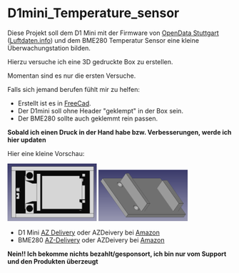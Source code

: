 # D1mini_Temperature_sensor

Diese Projekt soll dem D1 Mini mit der Firmware von [OpenData Stuttgart](https://github.com/opendata-stuttgart/sensors-software) ([Luftdaten.info](https://luftdaten.info))
und dem BME280 Temperatur Sensor eine kleine Überwachungstation bilden.

Hierzu versuche ich eine 3D gedruckte Box zu erstellen.

Momentan sind es nur die ersten Versuche. 

Falls sich jemand berufen fühlt mir zu helfen:
- Erstellt ist es in [FreeCad](https://www.freecadweb.org).
- Der D1mini soll ohne Header "geklempt" in der Box sein.
- Der BME280 sollte auch geklemmt rein passen.

**Sobald ich einen Druck in der Hand habe bzw. Verbesserungen, werde ich hier updaten**


Hier eine kleine Vorschau:

<img alt="Die Box" src="https://raw.githubusercontent.com/gerald-b/D1mini_Temperature_sensor/master/D1mini_Temperature_box.png" width=200 />
<img alt="Der Deckel" src="https://raw.githubusercontent.com/gerald-b/D1mini_Temperature_sensor/master/D1mini_Temperature_box_Deckel.png" width=200 />


- D1 Mini [AZ Delivery](https://www.az-delivery.de/products/d1-mini?ls=de)  oder AZDeivery bei [Amazon](https://www.amazon.de/AZDelivery-D1-Mini-Entwicklungsboard-kompatibel/dp/B0754N794H)
- BME280 [AZ-Delivery](https://www.az-delivery.de/products/gy-bme280?ls=de) oder AZDeivery bei [Amazon](https://www.amazon.de/AZDelivery-GY-BME280-Barometrischer-Temperatur-Luftfeuchtigkeit/dp/B07FS95JXT)

**Nein!! Ich bekomme nichts bezahlt/gesponsort, ich bin nur vom Support und den Produkten überzeugt**
